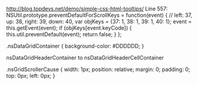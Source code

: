 http://blog.topdevs.net/demo/simple-css-html-tooltips/
Line 557:
NSUtil.prototype.preventDefaultForScrollKeys = function(event)
{
	// left: 37, up: 38, right: 39, down: 40,
	var objKeys = {37: 1, 38: 1, 39: 1, 40: 1};
	event = this.getEvent(event);
	if (objKeys[event.keyCode]) 
	{
        this.util.preventDefault(event);
        return false;
    }
};

.nsDataGridContainer
{
	background-color: #DDDDDD;
}

nsDataGridHeaderContainer to nsDataGridHeaderCellContainer 

.nsGridScrollerCause
{
	width: 1px; 
	position: relative; 
	margin: 0; 
	padding: 0;
	top: 0px; 
	left: 0px;
}
